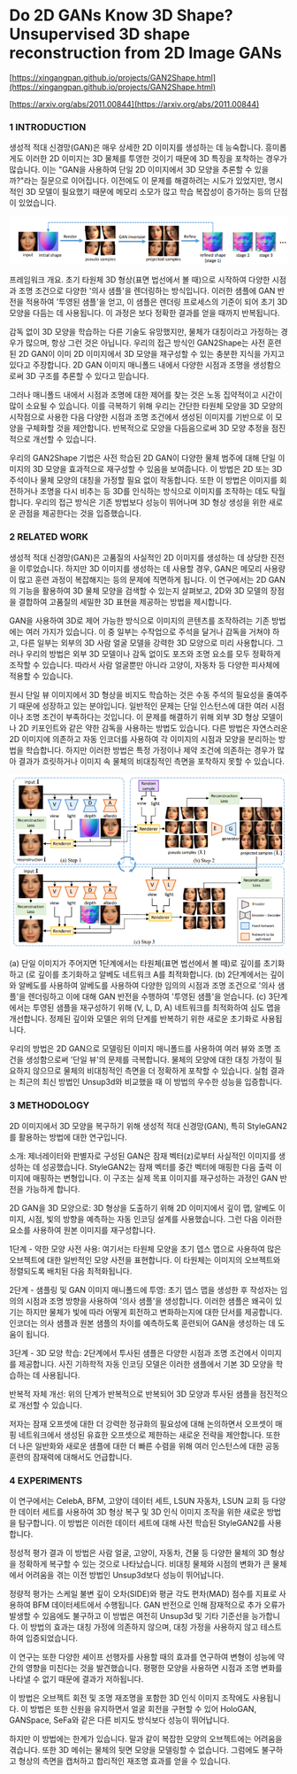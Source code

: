 # Do 2D GANs Know 3D Shape? Unsupervised 3D shape reconstruction from 2D Image GANs

[https://xingangpan.github.io/projects/GAN2Shape.html](https://xingangpan.github.io/projects/GAN2Shape.html)

[https://arxiv.org/abs/2011.00844](https://arxiv.org/abs/2011.00844)

### 1 INTRODUCTION

생성적 적대 신경망(GAN)은 매우 상세한 2D 이미지를 생성하는 데 능숙합니다. 흥미롭게도 이러한 2D 이미지는 3D 물체를 투영한 것이기 때문에 3D 특징을 포착하는 경우가 많습니다. 이는 "GAN을 사용하여 단일 2D 이미지에서 3D 모양을 추론할 수 있을까?"라는 질문으로 이어집니다. 이전에도 이 문제를 해결하려는 시도가 있었지만, 명시적인 3D 모델이 필요했기 때문에 메모리 소모가 많고 학습 복잡성이 증가하는 등의 단점이 있었습니다.

![프레임워크 개요. 초기 타원체 3D 형상(표면 법선에서 볼 때)으로 시작하여 다양한 시점과 조명 조건으로 다양한 '의사 샘플'을 렌더링하는 방식입니다. 이러한 샘플에 GAN 반전을 적용하여 '투영된 샘플'을 얻고, 이 샘플은 렌더링 프로세스의 기준이 되어 초기 3D 모양을 다듬는 데 사용됩니다. 이 과정은 보다 정확한 결과를 얻을 때까지 반복됩니다.](Do%202D%20GANs%20Know%203D%20Shape%20Unsupervised%203D%20shape%20rec%207cc9eba8a2b244f88ba0c2d365af4c30/Untitled.png)

프레임워크 개요. 초기 타원체 3D 형상(표면 법선에서 볼 때)으로 시작하여 다양한 시점과 조명 조건으로 다양한 '의사 샘플'을 렌더링하는 방식입니다. 이러한 샘플에 GAN 반전을 적용하여 '투영된 샘플'을 얻고, 이 샘플은 렌더링 프로세스의 기준이 되어 초기 3D 모양을 다듬는 데 사용됩니다. 이 과정은 보다 정확한 결과를 얻을 때까지 반복됩니다.

감독 없이 3D 모양을 학습하는 다른 기술도 유망했지만, 물체가 대칭이라고 가정하는 경우가 많으며, 항상 그런 것은 아닙니다. 우리의 접근 방식인 GAN2Shape는 사전 훈련된 2D GAN이 이미 2D 이미지에서 3D 모양을 재구성할 수 있는 충분한 지식을 가지고 있다고 주장합니다. 2D GAN 이미지 매니폴드 내에서 다양한 시점과 조명을 생성함으로써 3D 구조를 추론할 수 있다고 믿습니다.

그러나 매니폴드 내에서 시점과 조명에 대한 제어를 찾는 것은 노동 집약적이고 시간이 많이 소요될 수 있습니다. 이를 극복하기 위해 우리는 간단한 타원체 모양을 3D 모양의 시작점으로 사용한 다음 다양한 시점과 조명 조건에서 생성된 이미지를 기반으로 이 모양을 구체화할 것을 제안합니다. 반복적으로 모양을 다듬음으로써 3D 모양 추정을 점진적으로 개선할 수 있습니다.

우리의 GAN2Shape 기법은 사전 학습된 2D GAN이 다양한 물체 범주에 대해 단일 이미지의 3D 모양을 효과적으로 재구성할 수 있음을 보여줍니다. 이 방법은 2D 또는 3D 주석이나 물체 모양의 대칭을 가정할 필요 없이 작동합니다. 또한 이 방법은 이미지를 회전하거나 조명을 다시 비추는 등 3D를 인식하는 방식으로 이미지를 조작하는 데도 탁월합니다. 우리의 접근 방식은 기존 방법보다 성능이 뛰어나며 3D 형상 생성을 위한 새로운 관점을 제공한다는 것을 입증했습니다.

### 2 RELATED WORK

생성적 적대 신경망(GAN)은 고품질의 사실적인 2D 이미지를 생성하는 데 상당한 진전을 이루었습니다. 하지만 3D 이미지를 생성하는 데 사용할 경우, GAN은 메모리 사용량이 많고 훈련 과정이 복잡해지는 등의 문제에 직면하게 됩니다. 이 연구에서는 2D GAN의 기능을 활용하여 3D 물체 모양을 검색할 수 있는지 살펴보고, 2D와 3D 모델의 장점을 결합하여 고품질의 세밀한 3D 표현을 제공하는 방법을 제시합니다.

GAN을 사용하여 3D로 제어 가능한 방식으로 이미지의 콘텐츠를 조작하려는 기존 방법에는 여러 가지가 있습니다. 이 중 일부는 수작업으로 주석을 달거나 감독을 거쳐야 하고, 다른 일부는 외부의 3D 사람 얼굴 모델을 강력한 3D 모양으로 미리 사용합니다. 그러나 우리의 방법은 외부 3D 모델이나 감독 없이도 포즈와 조명 요소를 모두 정확하게 조작할 수 있습니다. 따라서 사람 얼굴뿐만 아니라 고양이, 자동차 등 다양한 피사체에 적용할 수 있습니다.

원시 단일 뷰 이미지에서 3D 형상을 비지도 학습하는 것은 수동 주석의 필요성을 줄여주기 때문에 성장하고 있는 분야입니다. 일반적인 문제는 단일 인스턴스에 대한 여러 시점이나 조명 조건이 부족하다는 것입니다. 이 문제를 해결하기 위해 외부 3D 형상 모델이나 2D 키포인트와 같은 약한 감독을 사용하는 방법도 있습니다. 다른 방법은 자연스러운 2D 이미지에 의존하고 자동 인코더를 사용하여 각 이미지의 시점과 모양을 분리하는 방법을 학습합니다. 하지만 이러한 방법은 특정 가정이나 제약 조건에 의존하는 경우가 많아 결과가 흐릿하거나 이미지 속 물체의 비대칭적인 측면을 포착하지 못할 수 있습니다.

![(a) 단일 이미지가 주어지면 1단계에서는 타원체(표면 법선에서 볼 때)로 깊이를 초기화하고 (로 깊이를 초기화하고 알베도 네트워크 A를 최적화합니다. (b) 2단계에서는 깊이와 알베도를 사용하여 알베도를 사용하여 다양한 임의의 시점과 조명 조건으로 '의사 샘플'을 렌더링하고 이에 대해 GAN 반전을 수행하여 '투영된 샘플'을 얻습니다. (c) 3단계에서는 투영된 샘플을 재구성하기 위해 (V, L, D, A) 네트워크를 최적화하여 심도 맵을 개선합니다. 정제된 깊이와 모델은 위의 단계를 반복하기 위한 새로운 초기화로 사용됩니다.](Do%202D%20GANs%20Know%203D%20Shape%20Unsupervised%203D%20shape%20rec%207cc9eba8a2b244f88ba0c2d365af4c30/Untitled%201.png)

(a) 단일 이미지가 주어지면 1단계에서는 타원체(표면 법선에서 볼 때)로 깊이를 초기화하고 (로 깊이를 초기화하고 알베도 네트워크 A를 최적화합니다. (b) 2단계에서는 깊이와 알베도를 사용하여 알베도를 사용하여 다양한 임의의 시점과 조명 조건으로 '의사 샘플'을 렌더링하고 이에 대해 GAN 반전을 수행하여 '투영된 샘플'을 얻습니다. (c) 3단계에서는 투영된 샘플을 재구성하기 위해 (V, L, D, A) 네트워크를 최적화하여 심도 맵을 개선합니다. 정제된 깊이와 모델은 위의 단계를 반복하기 위한 새로운 초기화로 사용됩니다.

우리의 방법은 2D GAN으로 모델링된 이미지 매니폴드를 사용하여 여러 뷰와 조명 조건을 생성함으로써 '단일 뷰'의 문제를 극복합니다. 물체의 모양에 대한 대칭 가정이 필요하지 않으므로 물체의 비대칭적인 측면을 더 정확하게 포착할 수 있습니다. 실험 결과는 최근의 최신 방법인 Unsup3d와 비교했을 때 이 방법의 우수한 성능을 입증합니다.

### 3 METHODOLOGY

2D 이미지에서 3D 모양을 복구하기 위해 생성적 적대 신경망(GAN), 특히 StyleGAN2를 활용하는 방법에 대한 연구입니다.

소개: 제너레이터와 판별자로 구성된 GAN은 잠재 벡터(z)로부터 사실적인 이미지를 생성하는 데 성공했습니다. StyleGAN2는 잠재 벡터를 중간 벡터에 매핑한 다음 출력 이미지에 매핑하는 변형입니다. 이 구조는 실제 목표 이미지를 재구성하는 과정인 GAN 반전을 가능하게 합니다.

2D GAN을 3D 모양으로: 3D 형상을 도출하기 위해 2D 이미지에서 깊이 맵, 알베도 이미지, 시점, 빛의 방향을 예측하는 자동 인코딩 설계를 사용했습니다. 그런 다음 이러한 요소를 사용하여 원본 이미지를 재구성합니다.

1단계 - 약한 모양 사전 사용: 여기서는 타원체 모양을 초기 뎁스 맵으로 사용하여 많은 오브젝트에 대한 일반적인 모양 사전을 표현합니다. 이 타원체는 이미지의 오브젝트와 정렬되도록 배치된 다음 최적화됩니다.

2단계 - 샘플링 및 GAN 이미지 매니폴드에 투영: 초기 뎁스 맵을 생성한 후 작성자는 임의의 시점과 조명 방향을 사용하여 '의사 샘플'을 생성합니다. 이러한 샘플은 왜곡이 있기는 하지만 물체가 빛에 따라 어떻게 회전하고 변화하는지에 대한 단서를 제공합니다. 인코더는 의사 샘플과 원본 샘플의 차이를 예측하도록 훈련되어 GAN을 생성하는 데 도움이 됩니다.

3단계 - 3D 모양 학습: 2단계에서 투사된 샘플은 다양한 시점과 조명 조건에서 이미지를 제공합니다. 사진 기하학적 자동 인코딩 모델은 이러한 샘플에서 기본 3D 모양을 학습하는 데 사용됩니다.

반복적 자체 개선: 위의 단계가 반복적으로 반복되어 3D 모양과 투사된 샘플을 점진적으로 개선할 수 있습니다.

저자는 잠재 오프셋에 대한 더 강력한 정규화의 필요성에 대해 논의하면서 오프셋이 매핑 네트워크에서 생성된 유효한 오프셋으로 제한하는 새로운 전략을 제안합니다. 또한 더 나은 일반화와 새로운 샘플에 대한 더 빠른 수렴을 위해 여러 인스턴스에 대한 공동 훈련의 잠재력에 대해서도 언급합니다.

### 4 EXPERIMENTS

이 연구에서는 CelebA, BFM, 고양이 데이터 세트, LSUN 자동차, LSUN 교회 등 다양한 데이터 세트를 사용하여 3D 형상 복구 및 3D 인식 이미지 조작을 위한 새로운 방법을 탐구합니다. 이 방법은 이러한 데이터 세트에 대해 사전 학습된 StyleGAN2를 사용합니다.

정성적 평가 결과 이 방법은 사람 얼굴, 고양이, 자동차, 건물 등 다양한 물체의 3D 형상을 정확하게 복구할 수 있는 것으로 나타났습니다. 비대칭 물체와 시점의 변화가 큰 물체에서 어려움을 겪는 이전 방법인 Unsup3d보다 성능이 뛰어납니다.

정량적 평가는 스케일 불변 깊이 오차(SIDE)와 평균 각도 편차(MAD) 점수를 지표로 사용하여 BFM 데이터세트에서 수행됩니다. GAN 반전으로 인해 잠재적으로 추가 오류가 발생할 수 있음에도 불구하고 이 방법은 여전히 Unsup3d 및 기타 기준선을 능가합니다. 이 방법의 효과는 대칭 가정에 의존하지 않으며, 대칭 가정을 사용하지 않고 테스트하여 입증되었습니다.

이 연구는 또한 다양한 셰이프 선행자를 사용할 때의 효과를 연구하여 변형이 성능에 약간의 영향을 미친다는 것을 발견했습니다. 평평한 모양을 사용하면 시점과 조명 변화를 나타낼 수 없기 때문에 결과가 저하됩니다.

이 방법은 오브젝트 회전 및 조명 재조명을 포함한 3D 인식 이미지 조작에도 사용됩니다. 이 방법은 또한 신원을 유지하면서 얼굴 회전을 구현할 수 있어 HoloGAN, GANSpace, SeFa와 같은 다른 비지도 방식보다 성능이 뛰어납니다.

하지만 이 방법에는 한계가 있습니다. 말과 같이 복잡한 모양의 오브젝트에는 어려움을 겪습니다. 또한 3D 메쉬는 물체의 뒷면 모양을 모델링할 수 없습니다. 그럼에도 불구하고 형상의 측면을 캡처하고 합리적인 재조명 효과를 얻을 수 있습니다.